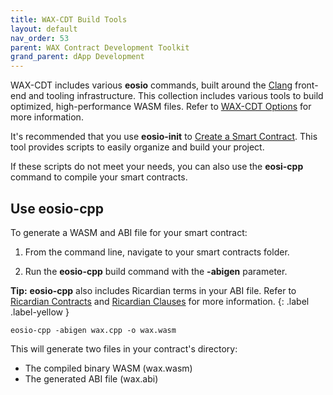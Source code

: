 ```yaml
---
title: WAX-CDT Build Tools
layout: default
nav_order: 53
parent: WAX Contract Development Toolkit
grand_parent: dApp Development
---
```


WAX-CDT includes various **eosio** commands, built around the <a href="https://clang.llvm.org/" target="_blank">Clang</a> front-end and tooling infrastructure. This collection includes various tools to build optimized, high-performance WASM files. Refer to [WAX-CDT Options](/docs/es/tools/cdt_options) for more information.

It's recommended that you use **eosio-init** to [Create a Smart Contract](/docs/es/dapp-development/wax-cdt/cdt_use.html#compile-hello-world). This tool provides scripts to easily organize and build your project. 

If these scripts do not meet your needs, you can also use the **eosi-cpp** command to compile your smart contracts.

## Use eosio-cpp

To generate a WASM and ABI file for your smart contract:

1. From the command line, navigate to your smart contracts folder.

2. Run the **eosio-cpp** build command with the **-abigen** parameter.

<strong>Tip:</strong> <strong>eosio-cpp</strong> also includes Ricardian terms in your ABI file. Refer to [Ricardian Contracts](/docs/es/tools/ricardian_contract) and [Ricardian Clauses](/docs/es/tools/ricardian_clause) for more information.
{: .label .label-yellow }

```
eosio-cpp -abigen wax.cpp -o wax.wasm
```

This will generate two files in your contract's directory:

* The compiled binary WASM (wax.wasm)
* The generated ABI file (wax.abi)

<!--## Use eosio-abigen to Generate an ABI

If you only want to generate an ABI file, you can easily do so with the **eosio-abigen** command. 

To use **eosio-abigen**, include the following parameters:

- Your contract's C++ file name
- --contract (Your contract's name)
- --output (Desired ABI file name)

### Example

```
eosio-abigen hello.cpp --contract=hello --output=hello.abi
```-->




